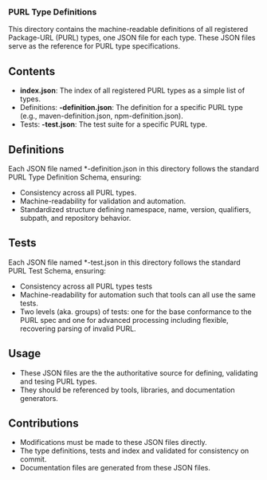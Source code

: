 ### PURL Type Definitions

This directory contains the machine-readable definitions of all registered Package-URL (PURL) types,
one JSON file for each type. These JSON files serve as the reference for PURL type specifications.

## Contents

- **index.json**: The index of all registered PURL types as a simple list of types.
- Definitions: **<purl-type>-definition.json**: The definition for a specific PURL type (e.g.,
  maven-definition.json, npm-definition.json).
- Tests: **<purl-type>-test.json**: The test suite for a specific PURL type.

## Definitions

Each JSON file named *-definition.json in this directory follows the standard PURL Type Definition
Schema, ensuring:

- Consistency across all PURL types.
- Machine-readability for validation and automation.
- Standardized structure defining namespace, name, version, qualifiers, subpath, and repository behavior.

## Tests

Each JSON file named *-test.json in this directory follows the standard PURL Test Schema, ensuring:

- Consistency across all PURL types tests
- Machine-readability for automation such that tools can all use the same tests.
- Two levels (aka. groups) of tests: one for the base conformance to the PURL spec and one for
  advanced processing including flexible, recovering parsing of invalid PURL.


## Usage

- These JSON files are the the authoritative source for defining, validating and tesing PURL types.
- They should be referenced by tools, libraries, and documentation generators.

## Contributions

- Modifications must be made to these JSON files directly.
- The type definitions, tests and index and validated for consistency on commit.
- Documentation files are generated from these JSON files.
